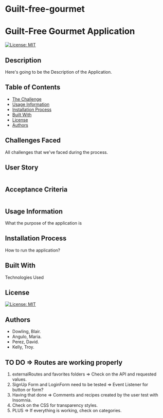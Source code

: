 # Guilt-free-gourmet

# Guilt-Free Gourmet Application

[![License: MIT](https://img.shields.io/badge/License-MIT-yellow.svg)](https://opensource.org/licenses/MIT)

## Description
Here's going to be the Description of the Application.

## Table of Contents
- [The Challenge](#Challenges-Faced)
- [Usage Information](#Usage-Information)
- [Installation Process](#Installation-Process)
- [Built With](#Built-With)
- [License](#License)
- [Authors](#Authors)

## Challenges Faced
All challenges that we've faced during the process.

## User Story

```md
```

## Acceptance Criteria

```md
```

## Usage Information
What the purpose of the application is

## Installation Process
How to run the application?

## Built With
Technologies Used

## License
[![License: MIT](https://img.shields.io/badge/License-MIT-yellow.svg)](https://opensource.org/licenses/MIT)

## Authors
 - Dowling, Blair.
 - Angulo, Maria.
 - Perez, David.
 - Kelly, Troy.

## TO DO => Routes are working properly 
1. externalRoutes and favorites folders => Check on the API and requested values.
2. SignUp Form and LoginForm need to be tested => Event Listener for button or form?
3. Having that done => Comments and recipes created by the user test with Insomnia.
4. Check on the CSS for transparency styles.
5. PLUS => If everything is working, check on categories.
